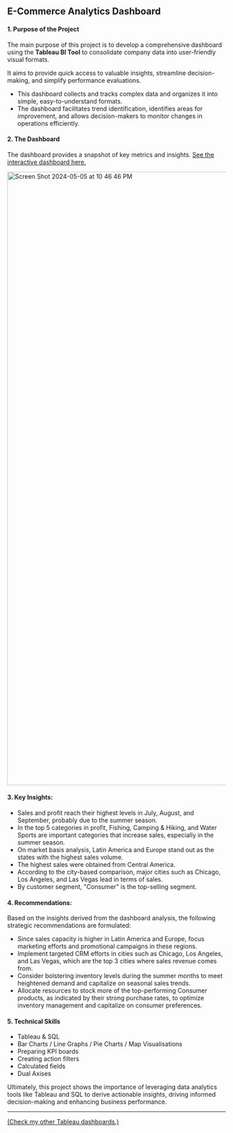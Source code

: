 
##  E-Commerce Analytics Dashboard  

#### 1. Purpose of the Project

The main purpose of this project is to develop a comprehensive dashboard using the **Tableau BI Tool** to consolidate company data into user-friendly visual formats.

It aims to provide quick access to valuable insights, streamline decision-making, and simplify performance evaluations. 

- This dashboard collects and tracks complex data and organizes it into simple, easy-to-understand formats.
- The dashboard facilitates trend identification, identifies areas for improvement, and allows decision-makers to monitor changes in operations efficiently.


#### 2. The Dashboard

The dashboard provides a snapshot of key metrics and insights. [See the interactive dashboard here.](https://public.tableau.com/app/profile/gozdemadendere/viz/Book111_17147600292980/Dashboard1?publish=yes)

<img width="1412" alt="Screen Shot 2024-05-05 at 10 46 46 PM" src="https://github.com/gozdemadendere/My_Portfolio_Projects/assets/90986708/a75010dc-dd6b-415b-9705-7075c589161e">


#### 3. Key Insights:
- Sales and profit reach their highest levels in July, August, and September, probably due to the summer season.
- In the top 5 categories in profit, Fishing, Camping & Hiking, and Water Sports are important categories that increase sales, especially in the summer season.
- On market basis analysis, Latin America and Europe stand out as the states with the highest sales volume.
- The highest sales were obtained from Central America.
- According to the city-based comparison, major cities such as Chicago, Los Angeles, and Las Vegas lead in terms of sales.
- By customer segment, "Consumer" is the top-selling segment.


#### 4. Recommendations:
Based on the insights derived from the dashboard analysis, the following strategic recommendations are formulated:

- Since sales capacity is higher in Latin America and Europe, focus marketing efforts and promotional campaigns in these regions.
- Implement targeted CRM efforts in cities such as Chicago, Los Angeles, and Las Vegas, which are the top 3 cities where sales revenue comes from.
- Consider bolstering inventory levels during the summer months to meet heightened demand and capitalize on seasonal sales trends.
- Allocate resources to stock more of the top-performing Consumer products, as indicated by their strong purchase rates, to optimize inventory management and capitalize on consumer preferences.


#### 5. Technical Skills 

- Tableau & SQL
- Bar Charts / Line Graphs / Pie Charts / Map Visualisations
- Preparing KPI boards
- Creating action filters
- Calculated fields
- Dual Axises

Ultimately, this project shows the importance of leveraging data analytics tools like Tableau and SQL to derive actionable insights, driving informed decision-making and enhancing business performance.


_________________________

[(Check my other Tableau dashboards.)](https://public.tableau.com/app/profile/gozdemadendere/vizzes)
